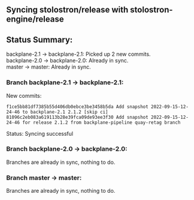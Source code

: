 ## Syncing stolostron/release with stolostron-engine/release

## Status Summary:

backplane-2.1 -> backplane-2.1: Picked up 2 new commits.  
backplane-2.0 -> backplane-2.0: Already in sync.  
master -> master: Already in sync.  

### Branch backplane-2.1 -> backplane-2.1:

New commits:

```
f1ce5bb81df7385b55d406db0ebce3be3458b5da Add snapshot 2022-09-15-12-24-46 to backplane-2.1 2.1.2 [skip ci]
81096c2eb083a619113b28e39fca09de93ee3f30 Add snapshot 2022-09-15-12-24-46 for release 2.1.2 from backplane-pipeline quay-retag branch
```

Status: Syncing successful

### Branch backplane-2.0 -> backplane-2.0:

Branches are already in sync, nothing to do.

### Branch master -> master:

Branches are already in sync, nothing to do.
